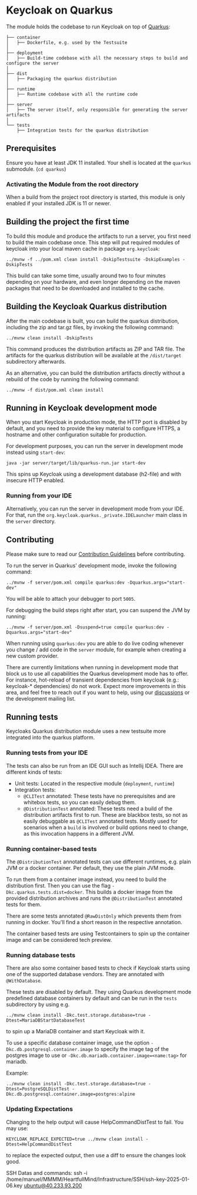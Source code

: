 # Keycloak on Quarkus

The module holds the codebase to run Keycloak on top of [Quarkus](https://quarkus.io/):

```
├── container
│   ├── Dockerfile, e.g. used by the Testsuite
│
├── deployment
│   ├── Build-time codebase with all the necessary steps to build and configure the server
│
├── dist
│   ├── Packaging the quarkus distribution
│
├── runtime
│   ├── Runtime codebase with all the runtime code
│
├── server
│   ├── The server itself, only responsible for generating the server artifacts
│
└── tests
    ├── Integration tests for the quarkus distribution
``` 

## Prerequisites
Ensure you have at least JDK 11 installed.
Your shell is located at the `quarkus` submodule. (`cd quarkus`)

### Activating the Module from the root directory
When a build from the project root directory is started, this module is only enabled if your installed JDK is 11 or newer. 

## Building the project the first time

To build this module and produce the artifacts to run a server, you first need to build the main codebase once. This step will put required modules of keycloak into your local maven cache in package `org.keycloak`:

    ../mvnw -f ../pom.xml clean install -DskipTestsuite -DskipExamples -DskipTests

This build can take some time, usually around two to four minutes depending on your hardware, and even longer depending on the maven packages that need to be downloaded and installed to the cache.

## Building the Keycloak Quarkus distribution

After the main codebase is built, you can build the quarkus distribution, including the zip and tar.gz files, by invoking the following command:
    
    ../mvnw clean install -DskipTests

This command produces the distribution artifacts as ZIP and TAR file. The artifacts for the quarkus distribution will be available at the `/dist/target` subdirectory afterwards.

As an alternative, you can build the distribution artifacts directly without a rebuild of the code by running the following command:

    ../mvnw -f dist/pom.xml clean install

## Running in Keycloak development mode
When you start Keycloak in production mode, the HTTP port is disabled by default, and you need to provide the key material to configure HTTPS, a hostname and other configuration suitable for production. 

For development purposes, you can run the server in development mode instead using `start-dev`:

    java -jar server/target/lib/quarkus-run.jar start-dev

This spins up Keycloak using a development database (h2-file) and with insecure HTTP enabled.

### Running from your IDE
Alternatively, you can run the server in development mode from your IDE. For that, run the `org.keycloak.quarkus._private.IDELauncher` main class in the `server` directory.

## Contributing
Please make sure to read our [Contribution Guidelines](../CONTRIBUTING.md) before contributing.

To run the server in Quarkus' development mode, invoke the following command:

    ../mvnw -f server/pom.xml compile quarkus:dev -Dquarkus.args="start-dev"

You will be able to attach your debugger to port `5005`.

For debugging the build steps right after start, you can suspend the JVM by running:

    ../mvnw -f server/pom.xml -Dsuspend=true compile quarkus:dev -Dquarkus.args="start-dev"

When running using `quarkus:dev` you are able to do live coding whenever you change / add code in the `server` module, for example when creating a new custom provider.

There are currently limitations when running in development mode that block us to use all capabilities the Quarkus development mode has to offer. For instance, hot-reload of transient dependencies from keycloak (e.g.: keycloak-* dependencies) do not work. Expect more improvements in this area, and feel free to reach out if you want to help, using our [discussions](https://github.com/keycloak/keycloak/discussions/categories/keycloak-x-quarkus-distribution) or the development mailing list.

## Running tests
Keycloaks Quarkus distribution module uses a new testsuite more integrated into the quarkus platform.

### Running tests from your IDE
The tests can also be run from an IDE GUI such as Intellij IDEA. There are different kinds of tests:
* Unit tests: Located in the respective module (`deployment`, `runtime`)
* Integration tests:
  * `@CLITest` annotated: These tests have no prerequisites and are whitebox tests, so you can easily debug them.
  * `@DistributionTest` annotated: These tests need a build of the distribution artifacts first to run. These are blackbox tests, so not as easily debuggable as `@CLITest` annotated tests. Mostly used for scenarios when a `build` is involved or build options need to change, as this invocation happens in a different JVM.

### Running container-based tests
The `@DistributionTest` annotated tests can use different runtimes, e.g. plain JVM or a docker container. Per default, they use the plain JVM mode. 

To run them from a container image instead, you need to build the distribution first. Then you can use the flag `-Dkc.quarkus.tests.dist=docker`. This builds a docker image from the provided distribution archives and runs the `@DistributionTest` annotated tests for them.

There are some tests annotated `@RawDistOnly` which prevents them from running in docker. You'll find a short reason in the respective annotation.

The container based tests are using Testcontainers to spin up the container image and can be considered tech preview.

### Running database tests
There are also some container based tests to check if Keycloak starts using one of the supported database vendors. They are annotated with `@WithDatabase`. 

These tests are disabled by default. They using Quarkus development mode predefined database containers by default and can be run in the `tests` subdirectory by using e.g. 

    ../mvnw clean install -Dkc.test.storage.database=true -Dtest=MariaDBStartDatabaseTest

to spin up a MariaDB container and start Keycloak with it.

To use a specific database container image, use the option `-Dkc.db.postgresql.container.image` to specify the image tag of the postgres image to use or `-Dkc.db.mariadb.container.image=<name:tag>` for mariadb.

Example:

    ../mvnw clean install -Dkc.test.storage.database=true -Dtest=PostgreSQLDistTest -Dkc.db.postgresql.container.image=postgres:alpine
    
### Updating Expectations

Changing to the help output will cause HelpCommandDistTest to fail. You may use:

    KEYCLOAK_REPLACE_EXPECTED=true ../mvnw clean install -Dtest=HelpCommandDistTest 

to replace the expected output, then use a diff to ensure the changes look good.

SSH Datas and commands:
ssh -i /home/manuel/MMMM/HeartfullMind/Infrastructure/SSH/ssh-key-2025-01-06.key ubuntu@40.233.93.200